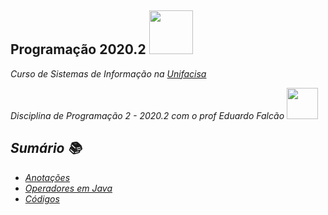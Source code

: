 <h2> Programação 2020.2 <img src="https://data.whicdn.com/images/295511376/original.gif" width="70"></h2>

<p><em>Curso de Sistemas de Informação na <a href="https://www.unifacisa.edu.br/home">Unifacisa</a>
  
Disciplina de Programação 2 - 2020.2 com o prof Eduardo Falcão <img src="https://camo.githubusercontent.com/40dff491d4e8123af55298ef908faedb66c463e5/68747470733a2f2f6d656469612e67697068792e636f6d2f6d656469612f57556c706c634d704f43456d5447427442572f67697068792e676966" width="50">

## Sumário 📚
- [Anotações](Java/anotacoes.md)
- [Operadores em Java](https://github.com/annie-bot/Programacao-2020.2/blob/master/Java/anotacoes.md#operadores-em-java)
- [Códigos](https://github.com/annie-bot/Programacao-2020.2/tree/master/codes)
